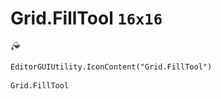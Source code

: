 # Grid.FillTool `16x16`
<img src="/img/Grid.FillTool.png" width=16 height=16>

``` CSharp
EditorGUIUtility.IconContent("Grid.FillTool")
```
```
Grid.FillTool
```
